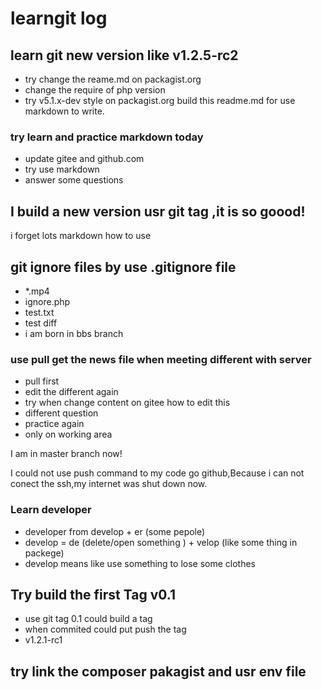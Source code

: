 # learngit log

## learn git new version like v1.2.5-rc2

- try change the reame.md on packagist.org
- change the require of php version
- try v5.1.x-dev style on packagist.org
build this readme.md for use markdown to write.

### try learn and practice markdown today
- update gitee and github.com
- try use markdown 
- answer some questions

## I build a new version usr git tag ,it is so goood!

i forget lots markdown how to use

## git ignore files by use .gitignore file


- *.mp4
- ignore.php
- test.txt
- test diff 
- i am born in bbs branch

### use pull get the news file when meeting different with server

+ pull first
+ edit the different again
+ try when change content on gitee how to edit this 
+ different question
+ practice again
+ only on working area


I am in master branch now!


I could not use push command to my code go github,Because i can not conect the ssh,my internet was shut down  now.

### Learn developer 
- developer from develop + er (some pepole)
- develop = de (delete/open something ) + velop (like some thing in packege)
- develop means like use something to lose some clothes

## Try build the first Tag  v0.1
- use git tag 0.1 could build a tag
- when commited could put push the tag
- v1.2.1-rc1

## try link the composer pakagist and usr env file
